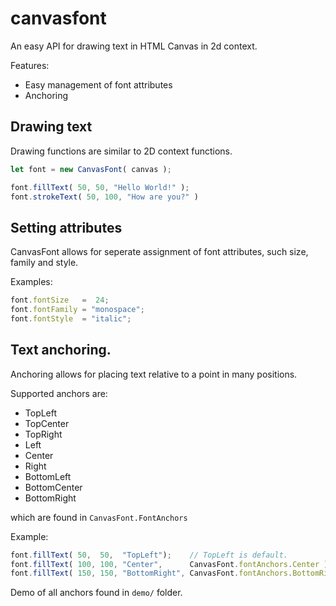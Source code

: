 # canvasfont

An easy API for drawing text in HTML Canvas in 2d context.

Features:
- Easy management of font attributes
- Anchoring

## Drawing text

Drawing functions are similar to 2D context functions.

```js
let font = new CanvasFont( canvas );

font.fillText( 50, 50, "Hello World!" );
font.strokeText( 50, 100, "How are you?" )
```

## Setting attributes

CanvasFont allows for seperate assignment of font attributes, such size, family and style.

Examples:

```js
font.fontSize   =  24;
font.fontFamily = "monospace";
font.fontStyle  = "italic";
```

## Text anchoring.

Anchoring allows for placing text relative to a point in many positions.

Supported anchors are:
- TopLeft
- TopCenter
- TopRight
- Left
- Center
- Right
- BottomLeft
- BottomCenter
- BottomRight

which are found in `CanvasFont.FontAnchors`

Example:

```js
font.fillText( 50,  50,  "TopLeft");    // TopLeft is default.
font.fillText( 100, 100, "Center",      CanvasFont.fontAnchors.Center )
font.fillText( 150, 150, "BottomRight", CanvasFont.fontAnchors.BottomRight );
```

Demo of all anchors found in `demo/` folder.
